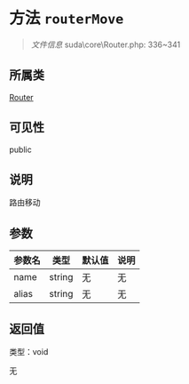 # 方法 `routerMove`

> *文件信息* suda\core\Router.php: 336~341

## 所属类 

[Router](../Router.md)

## 可见性

 public 

## 说明

路由移动


## 参数


| 参数名 | 类型 | 默认值 | 说明 |
|--------|-----|-------|-------|
| name |  string | 无 | 无 |
| alias |  string | 无 | 无 |



## 返回值

类型：void

无

